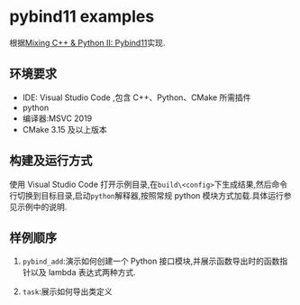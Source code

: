 # pybind11 examples

根据[Mixing C++ & Python II: Pybind11](https://www.slideshare.net/corehard_by/mixing-c-python-ii-pybind11)实现.

## 环境要求

- IDE: Visual Studio Code ,包含 C++、Python、CMake 所需插件
- python
- 编译器:MSVC 2019
- CMake 3.15 及以上版本

## 构建及运行方式

使用 Visual Studio Code 打开示例目录,在`build\<config>`下生成结果,然后命令行切换到目标目录,启动`python`解释器,按照常规 python 模块方式加载.具体运行参见示例中的说明.

## 样例顺序

1. `pybind_add`:演示如何创建一个 Python 接口模块,并展示函数导出时的函数指针以及 lambda 表达式两种方式.

2. `task`:展示如何导出类定义

